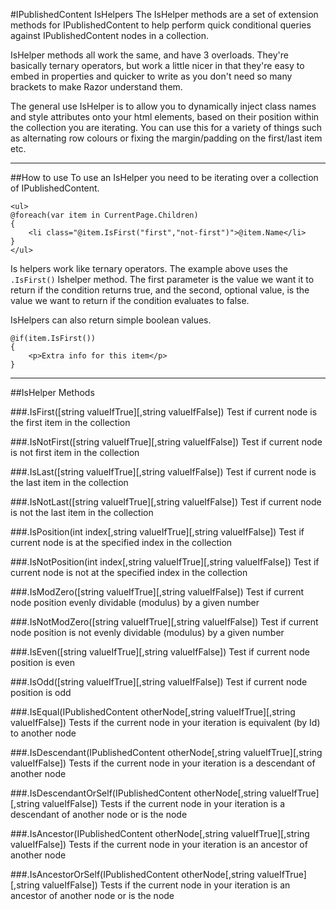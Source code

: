 #IPublishedContent IsHelpers
The IsHelper methods are a set of extension methods for IPublishedContent to help perform quick conditional queries against IPublishedContent nodes in a collection.

IsHelper methods all work the same, and have 3 overloads. They're basically ternary operators, but work a little nicer in that they're easy to embed in properties and quicker to write as you don't need so many brackets to make Razor understand them.

The general use IsHelper is to allow you to dynamically inject class names and style attributes onto your html elements, based on their position within the collection you are iterating. You can use this for a variety of things such as alternating row colours or fixing the margin/padding on the first/last item etc.

---

##How to use
To use an IsHelper you need to be iterating over a collection of IPublishedContent.

	<ul>
	@foreach(var item in CurrentPage.Children)
	{
		<li class="@item.IsFirst("first","not-first")">@item.Name</li>
	}
	</ul>
	
Is helpers work like ternary operators. The example above uses the `.IsFirst()` Ishelper method. The first parameter is the value we want it to return if the condition returns true, and the second, optional value, is the value we want to return if the condition evaluates to false.

IsHelpers can also return simple boolean values.

	@if(item.IsFirst())
	{
		<p>Extra info for this item</p>
	}

---

##IsHelper Methods

###.IsFirst([string valueIfTrue][,string valueIfFalse])
Test if current node is the first item in the collection

###.IsNotFirst([string valueIfTrue][,string valueIfFalse])
Test if current node is not first item in the collection

###.IsLast([string valueIfTrue][,string valueIfFalse])
Test if current node is the last item in the collection

###.IsNotLast([string valueIfTrue][,string valueIfFalse])
Test if current node is not the last item in the collection

###.IsPosition(int index[,string valueIfTrue][,string valueIfFalse])
Test if current node is at the specified index in the collection

###.IsNotPosition(int index[,string valueIfTrue][,string valueIfFalse])
Test if current node is not at the specified index in the collection

###.IsModZero([string valueIfTrue][,string valueIfFalse])
Test if current node position evenly dividable (modulus) by a given number

###.IsNotModZero([string valueIfTrue][,string valueIfFalse])
Test if current node position is not evenly dividable (modulus) by a given number


###.IsEven([string valueIfTrue][,string valueIfFalse])
Test if current node position is even

###.IsOdd([string valueIfTrue][,string valueIfFalse])
Test if current node position is odd

###.IsEqual(IPublishedContent otherNode[,string valueIfTrue][,string valueIfFalse])
Tests if the current node in your iteration is equivalent (by Id) to another node

###.IsDescendant(IPublishedContent otherNode[,string valueIfTrue][,string valueIfFalse])
Tests if the current node in your iteration is a descendant of another node

###.IsDescendantOrSelf(IPublishedContent otherNode[,string valueIfTrue][,string valueIfFalse])
Tests if the current node in your iteration is a descendant of another node or is the node

###.IsAncestor(IPublishedContent otherNode[,string valueIfTrue][,string valueIfFalse])
Tests if the current node in your iteration is an ancestor of another node

###.IsAncestorOrSelf(IPublishedContent otherNode[,string valueIfTrue][,string valueIfFalse])
Tests if the current node in your iteration is an ancestor of another node or is the node
